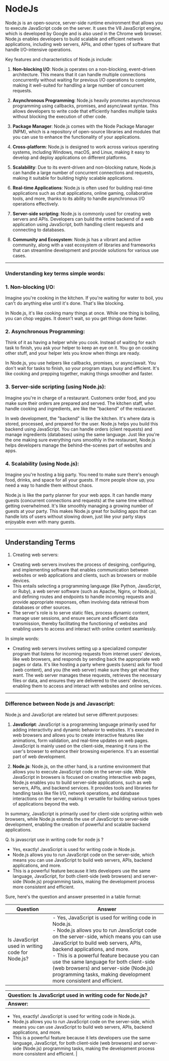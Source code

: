 
# NodeJs

Node.js is an open-source, server-side runtime environment that allows you to execute JavaScript code on the server. It uses the V8 JavaScript engine, which is developed by Google and is also used in the Chrome web browser. Node.js enables developers to build scalable and efficient network applications, including web servers, APIs, and other types of software that handle I/O-intensive operations.

Key features and characteristics of Node.js include:

1. **Non-blocking I/O**: Node.js operates on a non-blocking, event-driven architecture. This means that it can handle multiple connections concurrently without waiting for previous I/O operations to complete, making it well-suited for handling a large number of concurrent requests.

2. **Asynchronous Programming**: Node.js heavily promotes asynchronous programming using callbacks, promises, and async/await syntax. This allows developers to write code that efficiently handles multiple tasks without blocking the execution of other code.

3. **Package Manager**: Node.js comes with the Node Package Manager (NPM), which is a repository of open-source libraries and modules that you can use to enhance the functionality of your applications.

4. **Cross-platform**: Node.js is designed to work across various operating systems, including Windows, macOS, and Linux, making it easy to develop and deploy applications on different platforms.

5. **Scalability**: Due to its event-driven and non-blocking nature, Node.js can handle a large number of concurrent connections and requests, making it suitable for building highly scalable applications.

6. **Real-time Applications**: Node.js is often used for building real-time applications such as chat applications, online gaming, collaborative tools, and more, thanks to its ability to handle asynchronous I/O operations effectively.

7. **Server-side scripting**: Node.js is commonly used for creating web servers and APIs. Developers can build the entire backend of a web application using JavaScript, both handling client requests and connecting to databases.

8. **Community and Ecosystem**: Node.js has a vibrant and active community, along with a vast ecosystem of libraries and frameworks that can streamline development and provide solutions for various use cases.

---


### Understanding key terms simple words:


### 1. Non-blocking I/O:

Imagine you're cooking in the kitchen. If you're waiting for water to boil, you can't do anything else until it's done. That's like blocking.

In Node.js, it's like cooking many things at once. While one thing is boiling, you can chop veggies. It doesn't wait, so you get things done faster.

### 2. Asynchronous Programming:


Think of it as having a helper while you cook. Instead of waiting for each task to finish, you ask your helper to keep an eye on it. You go on cooking other stuff, and your helper lets you know when things are ready.

In Node.js, you use helpers like callbacks, promises, or async/await. You don't wait for tasks to finish, so your program stays busy and efficient. It's like cooking and prepping together, making things smoother and faster.


### 3. Server-side scripting (using Node.js):

Imagine you're in charge of a restaurant. Customers order food, and you make sure their orders are prepared and served. The kitchen staff, who handle cooking and ingredients, are like the "backend" of the restaurant.

In web development, the "backend" is like the kitchen. It's where data is stored, processed, and prepared for the user. Node.js helps you build this backend using JavaScript. You can handle orders (client requests) and manage ingredients (databases) using the same language. Just like you're the one making sure everything runs smoothly in the restaurant, Node.js helps developers manage the behind-the-scenes part of websites and apps.

### 4. Scalability (using Node.js):

Imagine you're hosting a big party. You need to make sure there's enough food, drinks, and space for all your guests. If more people show up, you need a way to handle them without chaos.

Node.js is like the party planner for your web apps. It can handle many guests (concurrent connections and requests) at the same time without getting overwhelmed. It's like smoothly managing a growing number of guests at your party. This makes Node.js great for building apps that can handle lots of users without slowing down, just like your party stays enjoyable even with many guests.

--- 

## Understanding Terms

1) Creating web servers:
  - Creating web servers involves the process of designing, configuring, and implementing software that enables communication between websites or web applications and clients, such as browsers or mobile devices.
  - This entails selecting a programming language (like Python, JavaScript, or Ruby), a web server software (such as Apache, Nginx, or Node.js), and defining routes and endpoints to handle incoming requests and provide appropriate responses, often involving data retrieval from databases or other sources.
  - The server's role is to serve static files, process dynamic content, manage user sessions, and ensure secure and efficient data transmission, thereby facilitating the functioning of websites and enabling users to access and interact with online content seamlessly.

 In simple words: 
 - Creating web servers involves setting up a specialized computer program that listens for incoming requests from internet users' devices, like web browsers, and responds by sending back the appropriate web pages or data. It's like hosting a party where guests (users) ask for food (web content), and you (the web server) make sure they get what they want. The web server manages these requests, retrieves the necessary files or data, and ensures they are delivered to the users' devices, enabling them to access and interact with websites and online services.


---

### Difference between Node js and Javascript:

Node.js and JavaScript are related but serve different purposes:

1. **JavaScript**:
   JavaScript is a programming language primarily used for adding interactivity and dynamic behavior to websites. It's executed in web browsers and allows you to create interactive features like animations, form validation, and real-time updates on web pages. JavaScript is mainly used on the client-side, meaning it runs in the user's browser to enhance their browsing experience. It's an essential part of web development.

2. **Node.js**:
   Node.js, on the other hand, is a runtime environment that allows you to execute JavaScript code on the server-side. While JavaScript in browsers is focused on creating interactive web pages, Node.js enables you to build server-side applications, such as web servers, APIs, and backend services. It provides tools and libraries for handling tasks like file I/O, network operations, and database interactions on the server, making it versatile for building various types of applications beyond the web.

In summary, JavaScript is primarily used for client-side scripting within web browsers, while Node.js extends the use of JavaScript to server-side development, enabling the creation of powerful and scalable backend applications.

Q. Is javascript use in writing code for node js ?
  - Yes, exactly! JavaScript is used for writing code in Node.js.
  - Node.js allows you to run JavaScript code on the server-side, which means you can use JavaScript to build web servers, APIs, backend applications, and more.
  - This is a powerful feature because it lets developers use the same language, JavaScript, for both client-side (web browsers) and server-side (Node.js) programming tasks, making the development process more consistent and efficient.


Sure, here's the question and answer presented in a table format:

| Question                                  | Answer                                                                                                         |
|-------------------------------------------|----------------------------------------------------------------------------------------------------------------|
| Is JavaScript used in writing code for Node.js? | - Yes, JavaScript is used for writing code in Node.js. <br> - Node.js allows you to run JavaScript code on the server-side, which means you can use JavaScript to build web servers, APIs, backend applications, and more. <br> - This is a powerful feature because you can use the same language for both client-side (web browsers) and server-side (Node.js) programming tasks, making development more consistent and efficient. |


| **Question:** Is JavaScript used in writing code for Node.js? |
|---------------------------------------------|
| **Answer:** 
- Yes, exactly! JavaScript is used for writing code in Node.js.
- Node.js allows you to run JavaScript code on the server-side, which means you can use JavaScript to build web servers, APIs, backend applications, and more.
- This is a powerful feature because it lets developers use the same language, JavaScript, for both client-side (web browsers) and server-side (Node.js) programming tasks, making the development process more consistent and efficient. |
